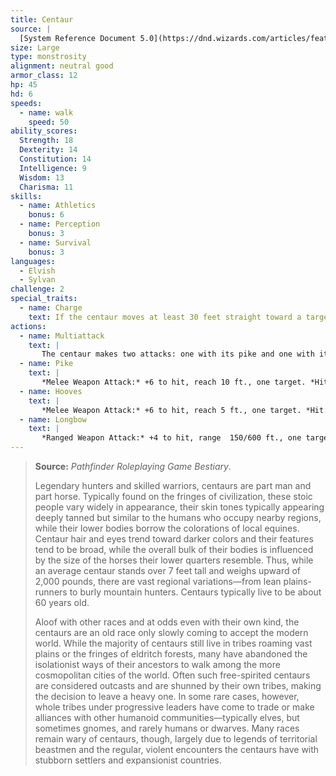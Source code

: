 ```yaml
---
title: Centaur
source: |
  [System Reference Document 5.0](https://dnd.wizards.com/articles/features/systems-reference-document-srd)
size: Large
type: monstrosity
alignment: neutral good
armor_class: 12
hp: 45
hd: 6
speeds:
  - name: walk
    speed: 50
ability_scores:
  Strength: 18
  Dexterity: 14
  Constitution: 14
  Intelligence: 9
  Wisdom: 13
  Charisma: 11
skills:
  - name: Athletics
    bonus: 6
  - name: Perception
    bonus: 3
  - name: Survival
    bonus: 3
languages:
  - Elvish
  - Sylvan
challenge: 2
special_traits:
  - name: Charge
    text: If the centaur moves at least 30 feet straight toward a target and then hits it with a pike attack on the same turn, the target takes an extra 10 (3d6) piercing damage.
actions:
  - name: Multiattack
    text: |
       The centaur makes two attacks: one with its pike and one with its hooves or two with its longbow.
  - name: Pike
    text: |
       *Melee Weapon Attack:* +6 to hit, reach 10 ft., one target. *Hit:* 9 (1d10 + 4) piercing damage.
  - name: Hooves
    text: |
       *Melee Weapon Attack:* +6 to hit, reach 5 ft., one target. *Hit:* 11 (2d6 + 4) bludgeoning damage.
  - name: Longbow
    text: |
       *Ranged Weapon Attack:* +4 to hit, range  150/600 ft., one target. *Hit:* 6 (1d8 + 2) piercing damage.
---
```


> **Source:** *Pathfinder Roleplaying Game Bestiary*.
>
> Legendary hunters and skilled warriors, centaurs are part man and part horse. Typically found on the fringes of civilization, these stoic people vary widely in appearance, their skin tones typically appearing deeply tanned but similar to the humans who occupy nearby regions, while their lower bodies borrow the colorations of local equines. Centaur hair and eyes trend toward darker colors and their features tend to be broad, while the overall bulk of their bodies is influenced by the size of the horses their lower quarters resemble. Thus, while an average centaur stands over 7 feet tall and weighs upward of 2,000 pounds, there are vast regional variations—from lean plains-runners to burly mountain hunters. Centaurs typically live to be about 60 years old.
>
> Aloof with other races and at odds even with their own kind, the centaurs are an old race only slowly coming to accept the modern world. While the majority of centaurs still live in tribes roaming vast plains or the fringes of eldritch forests, many have abandoned the isolationist ways of their ancestors to walk among the more cosmopolitan cities of the world. Often such free-spirited centaurs are considered outcasts and are shunned by their own tribes, making the decision to leave a heavy one. In some rare cases, however, whole tribes under progressive leaders have come to trade or make alliances with other humanoid communities—typically elves, but sometimes gnomes, and rarely humans or dwarves. Many races remain wary of centaurs, though, largely due to legends of territorial beastmen and the regular, violent encounters the centaurs have with stubborn settlers and expansionist countries.
